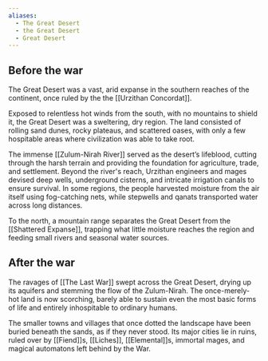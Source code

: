 ```yaml
---
aliases:
  - The Great Desert
  - the Great Desert
  - Great Desert
---
```

## Before the war
The Great Desert was a vast, arid expanse in the southern reaches of the continent, once ruled by the the [[Urzithan Concordat]]. 

Exposed to relentless hot winds from the south, with no mountains to shield it, the Great Desert was a sweltering, dry region. The land consisted of rolling sand dunes, rocky plateaus, and scattered oases, with only a few hospitable areas where civilization was able to take root.

The immense [[Zulum-Nirah River]] served as the desert’s lifeblood, cutting through the harsh terrain and providing the foundation for agriculture, trade, and settlement. Beyond the river's reach, Urzithan engineers and mages devised deep wells, underground cisterns, and intricate irrigation canals to ensure survival. In some regions, the people harvested moisture from the air itself using fog-catching nets, while stepwells and qanats transported water across long distances. 

To the north, a mountain range separates the Great Desert from the [[Shattered Expanse]], trapping what little moisture reaches the region and feeding small rivers and seasonal water sources.
## After the war
The ravages of [[The Last War]] swept across the Great Desert, drying up its aquifers and stemming the flow of the Zulum-Nirah. The once-merely-hot land is now scorching, barely able to sustain even the most basic forms of life and entirely inhospitable to ordinary humans. 

The smaller towns and villages that once dotted the landscape have been buried beneath the sands, as if they never stood. Its major cities lie in ruins, ruled over by [[Fiend]]s, [[Liches]], [[Elemental]]s, immortal mages, and magical automatons left behind by the War.